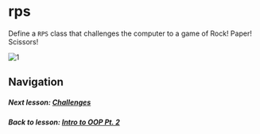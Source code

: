# rps
Define a `RPS` class that challenges the computer to a game of Rock! Paper! Scissors!

![1](http://i.imgur.com/ozoR8Yw.gif)  

## Navigation  
##### Next lesson: [Challenges](https://github.com/Coderdotnew/intro_web_apps_bs/tree/master/06_class/03_challenges)     
##### Back to lesson: [Intro to OOP Pt. 2](https://github.com/Coderdotnew/intro_web_apps_bs/tree/master/06_class/02_object_orientation_pt2)  